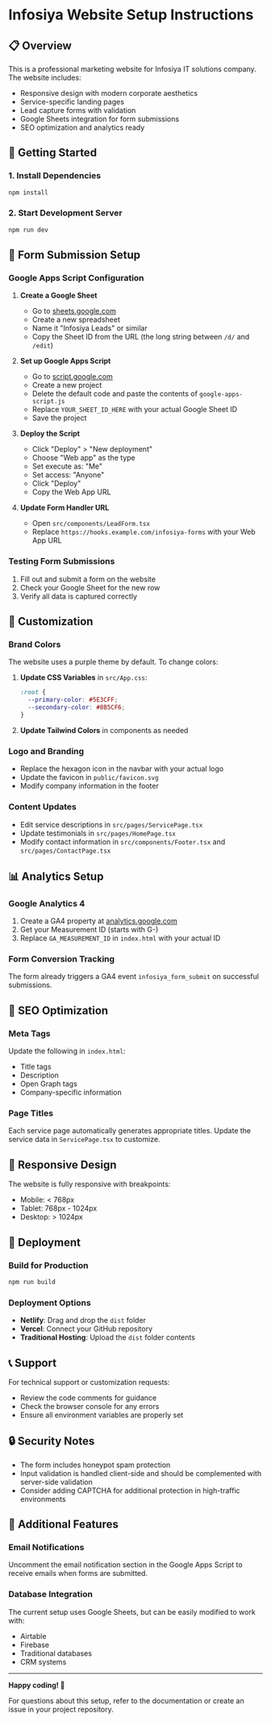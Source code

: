 # Infosiya Website Setup Instructions

## 📋 Overview
This is a professional marketing website for Infosiya IT solutions company. The website includes:
- Responsive design with modern corporate aesthetics
- Service-specific landing pages
- Lead capture forms with validation
- Google Sheets integration for form submissions
- SEO optimization and analytics ready

## 🚀 Getting Started

### 1. Install Dependencies
```bash
npm install
```

### 2. Start Development Server
```bash
npm run dev
```

## 📧 Form Submission Setup

### Google Apps Script Configuration

1. **Create a Google Sheet**
   - Go to [sheets.google.com](https://sheets.google.com)
   - Create a new spreadsheet
   - Name it "Infosiya Leads" or similar
   - Copy the Sheet ID from the URL (the long string between `/d/` and `/edit`)

2. **Set up Google Apps Script**
   - Go to [script.google.com](https://script.google.com)
   - Create a new project
   - Delete the default code and paste the contents of `google-apps-script.js`
   - Replace `YOUR_SHEET_ID_HERE` with your actual Google Sheet ID
   - Save the project

3. **Deploy the Script**
   - Click "Deploy" > "New deployment"
   - Choose "Web app" as the type
   - Set execute as: "Me"
   - Set access: "Anyone"
   - Click "Deploy"
   - Copy the Web App URL

4. **Update Form Handler URL**
   - Open `src/components/LeadForm.tsx`
   - Replace `https://hooks.example.com/infosiya-forms` with your Web App URL

### Testing Form Submissions

1. Fill out and submit a form on the website
2. Check your Google Sheet for the new row
3. Verify all data is captured correctly

## 🎨 Customization

### Brand Colors
The website uses a purple theme by default. To change colors:

1. **Update CSS Variables** in `src/App.css`:
   ```css
   :root {
     --primary-color: #5E3CFF;
     --secondary-color: #8B5CF6;
   }
   ```

2. **Update Tailwind Colors** in components as needed

### Logo and Branding
- Replace the hexagon icon in the navbar with your actual logo
- Update the favicon in `public/favicon.svg`
- Modify company information in the footer

### Content Updates
- Edit service descriptions in `src/pages/ServicePage.tsx`
- Update testimonials in `src/pages/HomePage.tsx`
- Modify contact information in `src/components/Footer.tsx` and `src/pages/ContactPage.tsx`

## 📊 Analytics Setup

### Google Analytics 4
1. Create a GA4 property at [analytics.google.com](https://analytics.google.com)
2. Get your Measurement ID (starts with G-)
3. Replace `GA_MEASUREMENT_ID` in `index.html` with your actual ID

### Form Conversion Tracking
The form already triggers a GA4 event `infosiya_form_submit` on successful submissions.

## 🔧 SEO Optimization

### Meta Tags
Update the following in `index.html`:
- Title tags
- Description
- Open Graph tags
- Company-specific information

### Page Titles
Each service page automatically generates appropriate titles. Update the service data in `ServicePage.tsx` to customize.

## 📱 Responsive Design
The website is fully responsive with breakpoints:
- Mobile: < 768px
- Tablet: 768px - 1024px  
- Desktop: > 1024px

## 🚦 Deployment

### Build for Production
```bash
npm run build
```

### Deployment Options
- **Netlify**: Drag and drop the `dist` folder
- **Vercel**: Connect your GitHub repository
- **Traditional Hosting**: Upload the `dist` folder contents

## 📞 Support

For technical support or customization requests:
- Review the code comments for guidance
- Check the browser console for any errors
- Ensure all environment variables are properly set

## 🔒 Security Notes

- The form includes honeypot spam protection
- Input validation is handled client-side and should be complemented with server-side validation
- Consider adding CAPTCHA for additional protection in high-traffic environments

## 📝 Additional Features

### Email Notifications
Uncomment the email notification section in the Google Apps Script to receive emails when forms are submitted.

### Database Integration
The current setup uses Google Sheets, but can be easily modified to work with:
- Airtable
- Firebase
- Traditional databases
- CRM systems

---

**Happy coding! 🚀**

For questions about this setup, refer to the documentation or create an issue in your project repository.